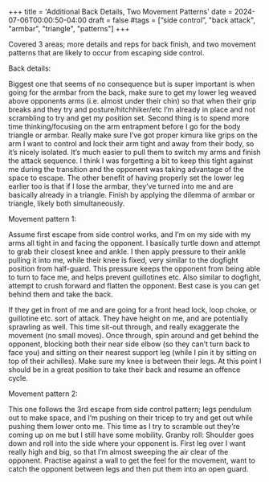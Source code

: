 +++
title = 'Additional Back Details, Two Movement Patterns'
date = 2024-07-06T00:00:50-04:00
draft = false
#tags = [“side control”, "back attack", "armbar", "triangle", "patterns"]
+++

Covered 3 areas; more details and reps for back finish, and two movement patterns that are likely to occur from escaping side control.

Back details:

Biggest one that seems of no consequence but is super important is when going for the armbar from the back, make sure to get my lower leg weaved above opponents arms (i.e. almost under their chin) so that when their grip breaks and they try and posture/hitchhiker/etc I’m already in place and not scrambling to try and get my position set. Second thing is to spend more time thinking/focusing on the arm entrapment before I go for the body triangle or armbar. Really make sure I’ve got proper kimura like grips on the arm I want to control and lock their arm tight and away from their body, so it’s nicely isolated. It’s much easier to pull them to switch my arms and finish the attack sequence. I think I was forgetting a bit to keep this tight against me during the transition and the opponent was taking advantage of the space to escape. The other benefit of having properly set the lower leg earlier too is that if I lose the armbar, they’ve turned into me and are basically already in a triangle. Finish by applying the dilemma of armbar or triangle, likely both simultaneously. 


Movement pattern 1: 

Assume first escape from side control works, and I’m on my side with my arms all tight in and facing the opponent. I basically turtle down and attempt to grab their closest knee and ankle. I then apply pressure to their ankle pulling it into me, while their knee is fixed, very similar to the dogfight position from half-guard. This pressure keeps the opponent from being able to turn to face me, and helps prevent guillotines etc. Also similar to dogfight, attempt to crush forward and flatten the opponent. Best case is you can get behind them and take the back. 

If they get in front of me and are going for a front head lock, loop choke, or guillotine etc. sort of attack. They have height on me, and are potentially sprawling as well. This time sit-out through, and really exaggerate the movement (no small moves). Once through, spin around and get behind the opponent, blocking both their near side elbow (so they can’t turn back to face you) and sitting on their nearest support leg (while I pin it by sitting on top of their achilles). Make sure my knee is between their legs. At this point I should be in a great position to take their back and resume an offence cycle. 

Movement pattern 2:

This one follows the 3rd escape from side control pattern; legs pendulum out to make space, and I’m pushing on their tricep to try and get out while pushing them lower onto me. This time as I try to scramble out they’re coming up on me but I still have some mobility. Granby roll: Shoulder goes down and roll into the side where your opponent is. First leg over I want really high and big, so that I’m almost sweeping the air clear of the opponent. Practise against a wall to get the feel for the movement, want to catch the opponent between legs and then put them into an open guard. 
